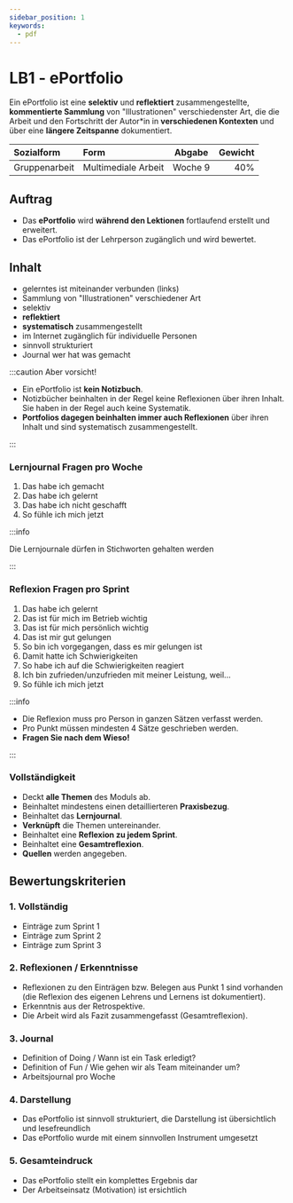 ```yaml
---
sidebar_position: 1
keywords:
  - pdf
---
```


# LB1 - ePortfolio

Ein ePortfolio ist eine **selektiv** und **reflektiert** zusammengestellte,
**kommentierte Sammlung** von "Illustrationen" verschiedenster Art, die die
Arbeit und den Fortschritt der Autor\*in in **verschiedenen Kontexten** und über
eine **längere Zeitspanne** dokumentiert.

| Sozialform    | Form                | Abgabe  | Gewicht |
| :------------ | :------------------ | :-----: | ------: |
| Gruppenarbeit | Multimediale Arbeit | Woche 9 |     40% |

## Auftrag

- Das **ePortfolio** wird **während den Lektionen** fortlaufend erstellt und
  erweitert.
- Das ePortfolio ist der Lehrperson zugänglich und wird bewertet.

## Inhalt

- gelerntes ist miteinander verbunden (links)
- Sammlung von "Illustrationen" verschiedener Art
- selektiv
- **reflektiert**
- **systematisch** zusammengestellt
- im Internet zugänglich für individuelle Personen
- sinnvoll strukturiert
- Journal wer hat was gemacht

:::caution Aber vorsicht!

- Ein ePortfolio ist **kein Notizbuch**.
- Notizbücher beinhalten in der Regel keine Reflexionen über ihren Inhalt. Sie
  haben in der Regel auch keine Systematik.
- **Portfolios dagegen beinhalten immer auch Reflexionen** über ihren Inhalt und
  sind systematisch zusammengestellt.

:::

### Lernjournal Fragen pro Woche

1. Das habe ich gemacht
2. Das habe ich gelernt
3. Das habe ich nicht geschafft
4. So fühle ich mich jetzt

:::info

Die Lernjournale dürfen in Stichworten gehalten werden

:::

### Reflexion Fragen pro Sprint

1. Das habe ich gelernt
2. Das ist für mich im Betrieb wichtig
3. Das ist für mich persönlich wichtig
4. Das ist mir gut gelungen
5. So bin ich vorgegangen, dass es mir gelungen ist
6. Damit hatte ich Schwierigkeiten
7. So habe ich auf die Schwierigkeiten reagiert
8. Ich bin zufrieden/unzufrieden mit meiner Leistung, weil...
9. So fühle ich mich jetzt

:::info

- Die Reflexion muss pro Person in ganzen Sätzen verfasst werden.
- Pro Punkt müssen mindesten 4 Sätze geschrieben werden.
- **Fragen Sie nach dem Wieso!**

:::

### Vollständigkeit

- Deckt **alle Themen** des Moduls ab.
- Beinhaltet mindestens einen detaillierteren **Praxisbezug**.
- Beinhaltet das **Lernjournal**.
- **Verknüpft** die Themen untereinander.
- Beinhaltet eine **Reflexion zu jedem Sprint**.
- Beinhaltet eine **Gesamtreflexion**.
- **Quellen** werden angegeben.

## Bewertungskriterien

### 1. Vollständig

- Einträge zum Sprint 1
- Einträge zum Sprint 2
- Einträge zum Sprint 3

### 2. Reflexionen / Erkenntnisse

- Reflexionen zu den Einträgen bzw. Belegen aus Punkt 1 sind vorhanden (die
  Reflexion des eigenen Lehrens und Lernens ist dokumentiert).
- Erkenntnis aus der Retrospektive.
- Die Arbeit wird als Fazit zusammengefasst (Gesamtreflexion).

### 3. Journal

- Definition of Doing / Wann ist ein Task erledigt?
- Definition of Fun / Wie gehen wir als Team miteinander um?
- Arbeitsjournal pro Woche

### 4. Darstellung

- Das ePortfolio ist sinnvoll strukturiert, die Darstellung ist übersichtlich
  und lesefreundlich
- Das ePortfolio wurde mit einem sinnvollen Instrument umgesetzt

### 5. Gesamteindruck

- Das ePortfolio stellt ein komplettes Ergebnis dar
- Der Arbeitseinsatz (Motivation) ist ersichtlich
